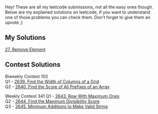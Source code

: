 Hey! These are all my leetcode submissions, not all the easy ones though. Below are my explained solutions on leetcode, if you want to understand one of those problems you can check them. Don't forget to give them an upvote ;)

## My Solutions

[27. Remove Element](https://leetcode.com/problems/remove-element/solutions/3415830/java-solution-with-explanation-and-common-errors/)

## Contest Solutions

Biweekly Contest 102  
Q1 - [2639. Find the Width of Columns of a Grid](https://leetcode.com/problems/find-the-width-of-columns-of-a-grid/solutions/3421660/optimized-java-solution-easy-structured-with-comments-and-approach/)  
Q2 - [2640. Find the Score of All Prefixes of an Array](https://leetcode.com/problems/find-the-score-of-all-prefixes-of-an-array/solutions/3421994/optimized-java-solution-easy-structured-with-comments-and-approach/)

Weekly Contest 341
Q1 - [2643. Row With Maximum Ones](https://leetcode.com/problems/row-with-maximum-ones/solutions/3422079/optimized-java-solution-easy-structured-with-comments-and-approach/)  
Q2 - [2644. Find the Maximum Divisibility Score](https://leetcode.com/problems/find-the-maximum-divisibility-score/solutions/3422159/optimized-java-solution-easy-structured-with-comments-and-approach/)  
Q3 - [2645. Minimum Additions to Make Valid String](https://leetcode.com/problems/minimum-additions-to-make-valid-string/solutions/3422135/simple-and-easy-structured-java-solution/)
